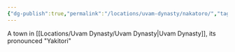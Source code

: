 ```yaml
---
{"dg-publish":true,"permalink":"/locations/uvam-dynasty/nakatoro/","tags":["Undiscovered"],"updated":"2025-03-01T21:15:54.740+00:00"}
---
```


A town in [[Locations/Uvam Dynasty/Uvam Dynasty\|Uvam Dynasty]], its pronounced "Yakitori"